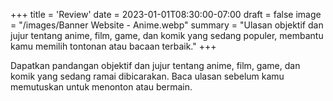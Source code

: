 +++
title = 'Review'
date = 2023-01-01T08:30:00-07:00
draft = false
image = "/images/Banner Website - Anime.webp"
summary = "Ulasan objektif dan jujur tentang anime, film, game, dan komik yang sedang populer, membantu kamu memilih tontonan atau bacaan terbaik."
+++

Dapatkan pandangan objektif dan jujur tentang anime, film, game, dan komik yang sedang ramai dibicarakan. Baca ulasan sebelum kamu memutuskan untuk menonton atau bermain.